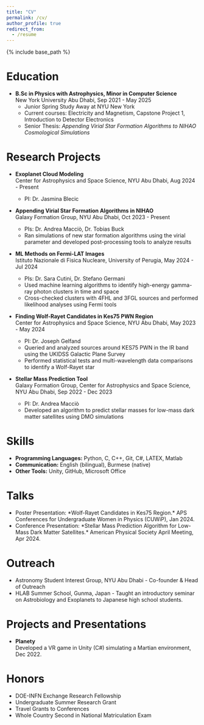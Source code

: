 ```yaml
---
title: "CV"
permalink: /cv/
author_profile: true
redirect_from:
  - /resume
---
```


{% include base_path %}

Education
======
* **B.Sc in Physics with Astrophysics, Minor in Computer Science**  
  New York University Abu Dhabi, Sep 2021 - May 2025  
  - Junior Spring Study Away at NYU New York  
  - Current courses: Electricity and Magnetism, Capstone Project 1, Introduction to Detector Electronics  
  - Senior Thesis: *Appending Virial Star Formation Algorithms to NIHAO Cosmological Simulations*

Research Projects
======
* **Exoplanet Cloud Modeling**  
  Center for Astrophysics and Space Science, NYU Abu Dhabi, Aug 2024 - Present  
  - PI: Dr. Jasmina Blecic  

* **Appending Virial Star Formation Algorithms in NIHAO**  
  Galaxy Formation Group, NYU Abu Dhabi, Oct 2023 - Present  
  - PIs: Dr. Andrea Macciò, Dr. Tobias Buck  
  - Ran simulations of new star formation algorithms using the virial parameter and developed post-processing tools to analyze results  

* **ML Methods on Fermi-LAT Images**  
  Istituto Nazionale di Fisica Nucleare, University of Perugia, May 2024 - Jul 2024  
  - PIs: Dr. Sara Cutini, Dr. Stefano Germani  
  - Used machine learning algorithms to identify high-energy gamma-ray photon clusters in time and space  
  - Cross-checked clusters with 4FHL and 3FGL sources and performed likelihood analyses using Fermi tools  

* **Finding Wolf-Rayet Candidates in Kes75 PWN Region**  
  Center for Astrophysics and Space Science, NYU Abu Dhabi, May 2023 - May 2024  
  - PI: Dr. Joseph Gelfand  
  - Queried and analyzed sources around KES75 PWN in the IR band using the UKIDSS Galactic Plane Survey  
  - Performed statistical tests and multi-wavelength data comparisons to identify a Wolf-Rayet star  

* **Stellar Mass Prediction Tool**  
  Galaxy Formation Group, Center for Astrophysics and Space Science, NYU Abu Dhabi, Sep 2022 - Dec 2023  
  - PI: Dr. Andrea Macciò  
  - Developed an algorithm to predict stellar masses for low-mass dark matter satellites using DMO simulations  

Skills
======
* **Programming Languages:** Python, C, C++, Git, C#, LATEX, Matlab  
* **Communication:** English (bilingual), Burmese (native)  
* **Other Tools:** Unity, GitHub, Microsoft Office  


</ul>

Talks
======
<ul>
  <li>Poster Presentation: *Wolf-Rayet Candidates in Kes75 Region.* APS Conferences for Undergraduate Women in Physics (CUWiP), Jan 2024.</li>
  <li>Conference Presentation: *Stellar Mass Prediction Algorithm for Low-Mass Dark Matter Satellites.* American Physical Society April Meeting, Apr 2024.</li>
</ul>

Outreach
======
<ul>
  <li>Astronomy Student Interest Group, NYU Abu Dhabi  
  - Co-founder & Head of Outreach</li>
  <li>HLAB Summer School, Gunma, Japan  
  - Taught an introductory seminar on Astrobiology and Exoplanets to Japanese high school students.</li>
</ul>

Projects and Presentations
======
* **Planety**  
  Developed a VR game in Unity (C#) simulating a Martian environment, Dec 2022.  


Honors
======
* DOE-INFN Exchange Research Fellowship  
* Undergraduate Summer Research Grant  
* Travel Grants to Conferences  
* Whole Country Second in National Matriculation Exam  
